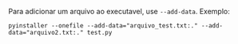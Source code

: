 Para adicionar um arquivo ao executavel, use `--add-data`. Exemplo:

```
pyinstaller --onefile --add-data="arquivo_test.txt:." --add-data="arquivo2.txt:." test.py
```
